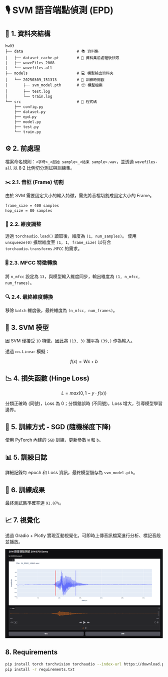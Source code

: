 # 🎙️ SVM 語音端點偵測 (EPD)

## 📁 1. 資料夾結構
```
hw03
├── data                        # 📚 資料集
│   ├── dataset_cache.pt        # 🚀 資料集前處理後快取
│   ├── waveFiles_2008
│   └── wavefiles-all
├── models                      # 💻 模型輸出資料夾
│   └── 20250309_151313         # 📅 訓練時間戳
│       ├── svm_model.pth       # 📦 模型檔案
│       ├── test.log
│       └── train.log
└── src                         # 🧩 程式碼
    ├── config.py
    ├── dataset.py
    ├── epd.py
    ├── model.py
    ├── test.py
    └── train.py
```

## ⚙️ 2. 前處理

檔案命名規則：`<字母>_<起始 sample>_<結束 sample>.wav`，並透過 `wavefiles-all` 以 8:2 比例切分測試與訓練集。

### ✂️ 2.1. 音框 (Frame) 切割
由於 SVM 需要固定大小的輸入特徵，需先將音檔切割成固定大小的 Frame。

```
frame_size = 400 samples
hop_size = 80 samples
```

### 📐 2.2. 維度調整
透過 `torchaudio.load()` 讀取後，維度為 `(1, num_samples)`。
使用 `unsqueeze(0)` 擴增維度至 `(1, 1, frame_size)` 以符合 `torchaudio.transforms.MFCC` 的需求。

### 🎚️ 2.3. MFCC 特徵轉換
將 `n_mfcc` 設定為 `13`，與模型輸入維度同步，輸出維度為 `(1, n_mfcc, num_frames)`。

### 🔍 2.4. 最終維度轉換
移除 `batch` 維度後，最終維度為 `(n_mfcc, num_frames)`。

## 🧠 3. SVM 模型

因 SVM 僅接受 `1D` 特徵，因此將 `(13, 3)` 攤平為 `(39,)` 作為輸入。

透過 `nn.Linear` 模擬：

$$
f(x) = Wx + b
$$

## 📉 4. 損失函數 (Hinge Loss)

$$
L = max(0, 1−y⋅f(x))
$$

分類正確時 (同號)，Loss 為 0；分類錯誤時 (不同號)，Loss 增大，引導模型學習邊界。

## 🚀 5. 訓練方式 - SGD (隨機梯度下降)
使用 PyTorch 內建的 `SGD` 訓練，更新參數 `W` 和 `b`。

## 📊 5. 訓練日誌
詳細記錄每 epoch 和 Loss 資訊，最終模型儲存為 `svm_model.pth`。

## 🎯 6. 訓練成果
最終測試集準確率達 `91.87%`。

## 📈 7. 視覺化
透過 Gradio + Plotly 實現互動視覺化，可即時上傳音訊檔案進行分析、標記音段並播放。

![視覺化展示](./asset/image1.png)

## 8. Requirements

```bash
pip install torch torchvision torchaudio --index-url https://download.pytorch.org/whl/cu124
pip install -r requirements.txt
```
